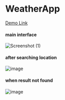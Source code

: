 # WeatherApp
<a href="https://ashutosh-singh6392.github.io/WeatherApp/">Demo Link </a>

#### main interface
![Screenshot (1)](https://user-images.githubusercontent.com/72549562/193877639-6e1e7eaa-b41e-4a09-8bf9-e0dcd98ba896.png)

#### after searching location
![image](https://user-images.githubusercontent.com/72549562/193878221-b32d110c-e914-4f82-b282-9db555c338e5.png)

#### when result not found
![image](https://user-images.githubusercontent.com/72549562/193878671-2b1ce00c-f2d6-4476-88d9-14c56dcf5417.png)
